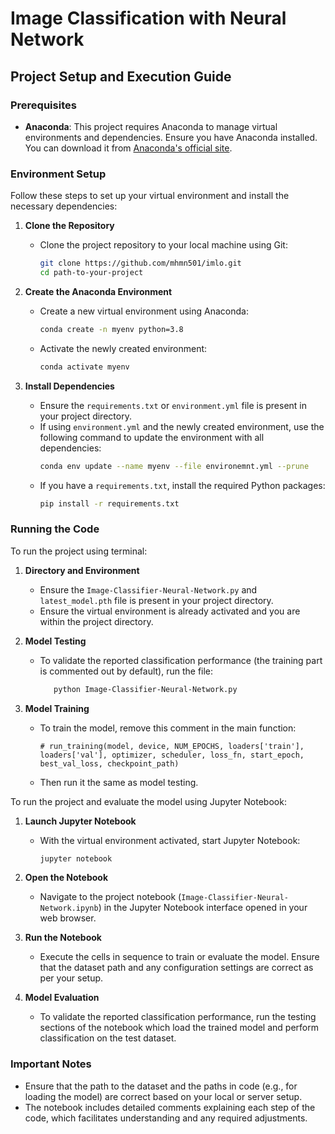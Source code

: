 # Image Classification with Neural Network

## Project Setup and Execution Guide

### Prerequisites
- **Anaconda**: This project requires Anaconda to manage virtual environments and dependencies. Ensure you have Anaconda installed. You can download it from [Anaconda's official site](https://www.anaconda.com/products/individual).

### Environment Setup
Follow these steps to set up your virtual environment and install the necessary dependencies:

1. **Clone the Repository**
   - Clone the project repository to your local machine using Git:
     ```bash
     git clone https://github.com/mhmn501/imlo.git
     cd path-to-your-project
     ```

2. **Create the Anaconda Environment**
   - Create a new virtual environment using Anaconda:
     ```bash
     conda create -n myenv python=3.8
     ```
   - Activate the newly created environment:
     ```bash
     conda activate myenv
     ```

3. **Install Dependencies**
   - Ensure the `requirements.txt` or `environment.yml` file is present in your project directory.
   - If using `environment.yml` and the newly created environment, use the following command to update the environment with all dependencies:
     ```bash
     conda env update --name myenv --file environemnt.yml --prune
     ```
   - If you have a `requirements.txt`, install the required Python packages:
     ```bash
     pip install -r requirements.txt
     ```
   

### Running the Code
To run the project using terminal:

1. **Directory and Environment**
   - Ensure the `Image-Classifier-Neural-Network.py` and `latest_model.pth` file is present in your project directory.
   - Ensure the virtual environment is already activated and you are within the project directory.
     
2. **Model Testing**
   - To validate the reported classification performance (the training part is commented out by default), run the file:
     ```bash
        python Image-Classifier-Neural-Network.py
        ```
     
3. **Model Training**
   - To train the model, remove this comment in the main function:
     ```
     # run_training(model, device, NUM_EPOCHS, loaders['train'], loaders['val'], optimizer, scheduler, loss_fn, start_epoch, best_val_loss, checkpoint_path)
     ```
   - Then run it the same as model testing.


To run the project and evaluate the model using Jupyter Notebook:

1. **Launch Jupyter Notebook**
   - With the virtual environment activated, start Jupyter Notebook:
     ```bash
     jupyter notebook
     ```

2. **Open the Notebook**
   - Navigate to the project notebook (`Image-Classifier-Neural-Network.ipynb`) in the Jupyter Notebook interface opened in your web browser.

3. **Run the Notebook**
   - Execute the cells in sequence to train or evaluate the model. Ensure that the dataset path and any configuration settings are correct as per your setup.

4. **Model Evaluation**
   - To validate the reported classification performance, run the testing sections of the notebook which load the trained model and perform classification on the test dataset.

### Important Notes
- Ensure that the path to the dataset and the paths in code (e.g., for loading the model) are correct based on your local or server setup.
- The notebook includes detailed comments explaining each step of the code, which facilitates understanding and any required adjustments.

